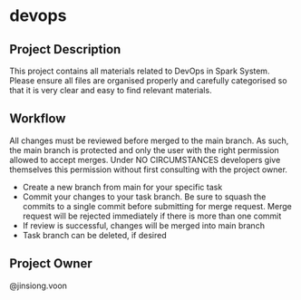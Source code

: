 # devops

## Project Description
This project contains all materials related to DevOps in Spark System.  Please ensure all files are organised properly and carefully categorised so that it is very clear and easy to find relevant materials.

## Workflow
All changes must be reviewed before merged to the main branch.  As such, the main branch is protected and only the user with the right permission allowed to accept merges.  Under NO CIRCUMSTANCES developers give themselves this permission without first consulting with the project owner.

- Create a new branch from main for your specific task
- Commit your changes to your task branch.  Be sure to squash the commits to a single commit before submitting for merge request.  Merge request will be rejected immediately if there is more than one commit
- If review is successful, changes will be merged into main branch
- Task branch can be deleted, if desired

## Project Owner
@jinsiong.voon

